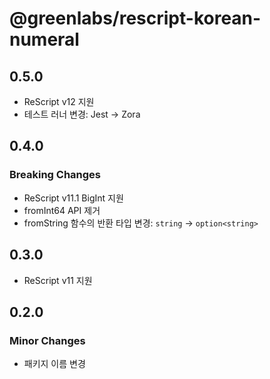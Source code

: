 # @greenlabs/rescript-korean-numeral

## 0.5.0

- ReScript v12 지원
- 테스트 러너 변경: Jest -> Zora

## 0.4.0

### Breaking Changes

- ReScript v11.1 BigInt 지원
- fromInt64 API 제거
- fromString 함수의 반환 타입 변경: `string` -> `option<string>`

## 0.3.0

- ReScript v11 지원

## 0.2.0

### Minor Changes

- 패키지 이름 변경
